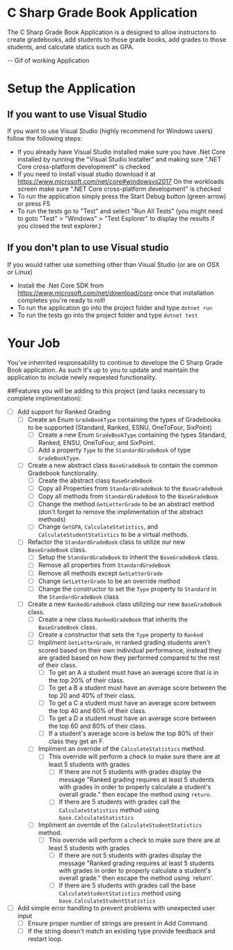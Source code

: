 # C Sharp Grade Book Application

The C Sharp Grade Book Application is a designed to allow instructors to create gradebooks, add students to those grade books, add grades to those students, and calculate statics such as GPA.

-- Gif of working Application

# Setup the Application

## If you want to use Visual Studio
If you want to use Visual Studio (highly recommend for Windows users) follow the following steps:
-	If you already have Visual Studio installed make sure you have .Net Core installed by running the "Visual Studio Installer" and making sure ".NET Core cross-platform development" is checked
-	If you need to install visual studio download it at https://www.microsoft.com/net/core#windowsvs2017 On the workloads screen make sure ".NET Core cross-platform development" is checked
-	To run the application simply press the Start Debug button (green arrow) or press F5
-	To run the tests go to "Test" and select "Run All Tests" (you might need to goto "Test" > "Windows" > "Test Explorer" to display the results if you closed the test explorer.)

## If you don't plan to use Visual studio
If you would rather use something other than Visual Studio (or are on OSX or Linux)
-	Install the .Net Core SDK from https://www.microsoft.com/net/download/core once that installation completes you're ready to roll!
-	To run the application go into the project folder and type `dotnet run`
-	To run the tests go into the project folder and type `dotnet test`

# Your Job

You've inherrited responsability to continue to develope the C Sharp Grade Book application. As such it's up to you to update and maintain the application to include newly requested functionality.

##Features you will be adding to this project (and tasks necessary to complete implimentation):

- [ ] Add support for Ranked Grading
	- [ ] Create an Enum `GradeBookType` containing the types of Gradebooks to be supported (Standard, Ranked, ESNU, OneToFour, SixPoint)
		- [ ] Create a new Enum `GradeBookType` containing the types Standard, Ranked, ENSU, OneToFour, and SixPoint.
		- [ ] Add a property `Type` to the `StandardGradeBook` of type `GradeBookType`.
	- [ ] Create a new abstract class `BaseGradeBook` to contain the common Gradebook functionality.
		- [ ] Create the abstract class `BaseGradeBook`
		- [ ] Copy all Properties from `StandardGradeBook` to the `BaseGradeBook`
		- [ ] Copy all methods from `StandardGradeBook` to the `BaseGradeBook`
		- [ ] Change the method `GetLetterGrade` to be an abstract method (don't forget to remove the implimentation of the abstract methods)
		- [ ] Change `GetGPA`, `CalculateStatistics`, and `CalculateStudentStatistics` to be a virtual methods.
	- [ ] Refactor the `StandardGradeBook` class to utilize our new `BaseGradeBook` class.
		- [ ] Setup the `StandardGradeBook` to inherit the `BaseGradeBook` class.
		- [ ] Remove all properties from `StandardGradeBook`
		- [ ] Remove all methods except `GetLetterGrade`
		- [ ] Change `GetLetterGrade` to be an override method
		- [ ] Change the constructor to set the `Type` property to `Standard` in the `StandardGradeBook` class
	- [ ] Create a new `RankedGradeBook` class utilizing our new `BaseGradeBook` class.
		- [ ] Create a new class `RankedGradeBook` that inherits the `BaseGradeBook` class.
		- [ ] Create a constructor that sets the `Type` property to `Ranked`
		- [ ] Impliment `GetLetterGrade`, in ranked grading students aren't scored based on their own individual performance, instead they are graded based on how they performed compared to the rest of their class.
			- [ ] To get an A a student must have an average score that is in the top 20% of their class.
			- [ ] To get a B a student must have an average score between the top 20 and 40% of their class.
			- [ ] To get a C a student must have an average score between the top 40 and 60% of their class.
			- [ ] To get a D a student must have an average score between the top 60 and 80% of their class.
			- [ ] If a student's average score is below the top 80% of their class they get an F.
		- [ ] Impliment an override of the `CalculateStatistics` method.
			- [ ] This override will perform a check to make sure there are at least 5 students with grades
				- [ ] If there are not 5 students with grades display the message "Ranked grading requires at least 5 students with grades in order to properly calculate a student's overall grade." then escape the method using `return`.
				- [ ] If there are 5 students with grades call the `CalculateStatistics` method using `base.CalculateStatistics`
		- [ ] Impliment an override of the `CalculateStudentStatistics` method.
			- [ ] This override will perform a check to make sure there are at least 5 students with grades
				- [ ] If there are not 5 students with grades display the message "Ranked grading requires at least 5 students with grades in order to properly calculate a student's overall grade." then escape the method using `return'.
				- [ ] If there are 5 students with grades call the base `CalculateStudentStatistics` method using `base.CalculateStudentStatistics`
- [ ] Add simple error handling to prevent problems with unexpected user input
	- [ ] Ensure proper number of strings are present in Add Command.
	- [ ] If the string doesn't match an existing type provide feedback and restart loop.
